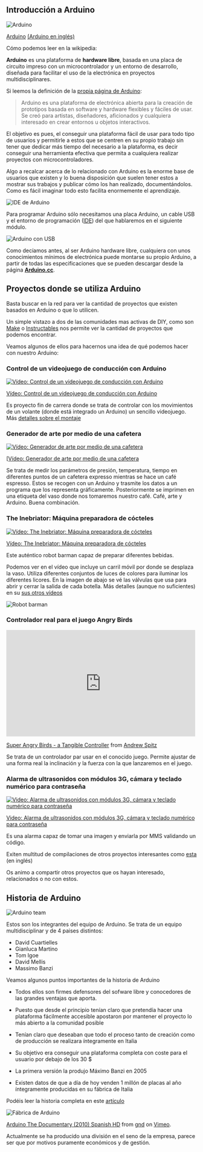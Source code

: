 ## Introducción a Arduino

![Arduino](./images/arduinoMano.png)

[Arduino](http://es.wikipedia.org/wiki/Arduino) [(Arduino en inglés)](http://en.wikipedia.org/wiki/Arduino) [](http://en.wikipedia.org/wiki/Arduino)

Cómo podemos leer en la wikipedia:

**Arduino**  es una plataforma de **hardware libre**, basada en una placa de circuito impreso con un microcontrolador y un entorno de desarrollo, diseñada para facilitar el uso de la electrónica en proyectos multidisciplinares.

Si leemos la definición de la [propia página de Arduino](http://Arduino.cc/):

> Arduino es una plataforma de electrónica abierta para la creación de prototipos basada en software y hardware flexibles y fáciles de usar. Se creó para artistas, diseñadores, aficionados y cualquiera interesado en crear entornos u objetos interactivos.

El objetivo es pues, el conseguir una plataforma fácil de usar para todo tipo de usuarios y permitirle a estos que se centren en su propio trabajo sin tener que dedicar más tiempo del necesario a la plataforma, es decir conseguir una herramienta efectiva que permita a cualquiera realizar proyectos con microcontroladores.

Algo a recalcar acerca de lo relacionado con Arduino es la enorme base de usuarios que existen y lo buena disposición que suelen tener estos a mostrar sus trabajos y publicar cómo los han realizado, documentándolos. Como es fácil imaginar todo esto facilita enormemente el aprendizaje.

![IDE de Arduino](./images/Arduino_IDE_-_v0011_Alpha.png "IDE de Arduino")

Para programar Arduino sólo necesitamos una placa Arduino, un cable USB y el entorno de programación ([IDE](http://es.wikipedia.org/wiki/Entorno_de_desarrollo)) del que hablaremos en el siguiente módulo.


![Arduino con USB](./images/arduinoUSB.jpg "arduino con USB")

Como decíamos antes, al ser Arduino hardware libre, cualquiera con unos conocimientos mínimos de electrónica puede montarse su propio Arduino, a partir de todas las especificaciones que se pueden descargar desde la página [**Arduino.cc**](http://www.Arduino.cc/).

## Proyectos donde se utiliza Arduino

Basta buscar en la red para ver la cantidad de proyectos que existen basados en Arduino o que lo utilicen.

Un simple vistazo a dos de las comunidades mas activas de DIY, como son [Make](http://makeprojects.com) o [Instructables](http://www.instructables.com/) nos permite ver la cantidad de proyectos que podemos encontrar.

Veamos algunos de ellos para hacernos una idea de qué podemos hacer con nuestro Arduino:

### Control de un videojuego de conducción con Arduino

[![Vídeo: Control de un videojuego de conducción con Arduino](https://img.youtube.com/vi/7MU1xxZLpjg/0.jpg)](http://www.youtube.com/embed/7MU1xxZLpjg)

[Vídeo: Control de un videojuego de conducción con Arduino](http://www.youtube.com/embed/7MU1xxZLpjg)


Es proyecto fin de carrera donde se trata de controlar con los movimientos de un volante (donde está integrado un Arduino) un sencillo videojuego. Más [detalles sobre el montaje](http://setr-urjc.blogspot.com.es/2012/04/juego-controlado-por-volante.html)

### Generador de arte por medio de una cafetera

[![Vídeo: Generador de arte por medio de una cafetera](https://img.youtube.com/vi/k1YYesjAen4/0.jpg)](http://www.youtube.com/embed/k1YYesjAen4)

[[Vídeo: Generador de arte por medio de una cafetera](http://www.youtube.com/embed/k1YYesjAen4)


Se trata de medir los parámetros de presión, temperatura, tiempo en diferentes puntos de un cafetera expresso mientras se hace un café espresso. Estos se recogen con un Arduino y trasmite los datos a un programa que los representa gráficamente. Posteriormente se imprimen en una etiqueta del vaso donde nos tomaremos nuestro café. Café, arte y Arduino. Buena combinación.


### The Inebriator: Máquina preparadora de cócteles

[![Vídeo: The Inebriator: Máquina preparadora de cócteles](https://img.youtube.com/vi/hJIkJ9x0-JQ/0.jpg)](https://www.youtube.com/watch?v=hJIkJ9x0-JQ)

[Vídeo: The Inebriator: Máquina preparadora de cócteles](https://www.youtube.com/watch?v=hJIkJ9x0-JQ)


Este auténtico robot barman capaz de preparar diferentes bebidas.

Podemos ver en el vídeo que incluye un carril móvil por donde se desplaza la vaso. Utiliza diferentes conjuntos de luces de colores para iluminar los diferentes licores. En la imagen de abajo se vé las válvulas que usa para abrir y cerrar la salida de cada botella. Más detalles (aunque no suficientes) en su [sus otros vídeos](http://www.theinebriator.com/techie-stuff/)

![Robot barman](./images/RobotBarmanInebriatorV2.png "Robot barman")


### Controlador real para el juego Angry Birds

<iframe width="500" height="281" frameborder="0" src="http://player.vimeo.com/video/46975682?title=1&amp;byline=1&amp;portrait=1"></iframe>


[Super Angry Birds - a Tangible Controller](http://vimeo.com/46975682)
from [Andrew Spitz](http://vimeo.com/soundplusdesign)

Se trata de un controlador par usar en el conocido juego. Permite ajustar de una forma real la inclinación y la fuerza con la que lanzaremos en el juego.

### Alarma de ultrasonidos con módulos 3G, cámara y teclado numérico para contraseña

[![Video: Alarma de ultrasonidos con módulos 3G, cámara y teclado numérico para contraseña](https://img.youtube.com/vi/JfW0Ua4Ame4/0.jpg)](https://www.youtube.com/embed/JfW0Ua4Ame4)

[Video: Alarma de ultrasonidos con módulos 3G, cámara y teclado numérico para contraseña](https://www.youtube.com/embed/JfW0Ua4Ame4)


Es una alarma capaz de tomar una imagen y enviarla por MMS validando un código.

Exiten multitud de compilaciones de otros proyectos interesantes como [esta](http://www.instructables.com/id/Arduino-Projects/) (en inglés)

Os animo a compartir otros proyectos que os hayan interesado, relacionados o no con estos.

## Historia de Arduino

![Arduino team](http://spectrum.ieee.org/img/arduino01-1319573198164.jpg "Arduino team")

Estos son los integrantes del equipo de Arduino. Se trata de un equipo multidisciplinar y de 4 paises distintos:

* David Cuartielles
* Gianluca Martino
* Tom Igoe
* David Mellis
* Massimo Banzi

Veamos algunos puntos importantes de la historia de Arduino

* Todos ellos son firmes defensores del sofware libre y conocedores de las grandes ventajas que aporta.

* Puesto que desde el principio tenían claro que pretendía hacer una plataforma fácilmente accesible apostaron por mantener el proyecto lo más abierto a la comunidad posible

* Tenían claro que deseaban que todo el proceso tanto de creación como de producción se realizara íntegramente en Italia

* Su objetivo era conseguir una plataforma completa con coste para el usuario por debajo de los 30 $

* La primera versión la produjo Máximo Banzi en 2005

* Existen datos de que a día de hoy venden 1 millón de placas al año íntegramente producidas en su fábrica de Italia

Podéis leer la historia completa en este [artículo](http://spectrum.ieee.org/geek-life/hands-on/the-making-of-arduino/0)[](http://spectrum.ieee.org/geek-life/hands-on/the-making-of-arduino/0)


![Fábrica de Arduino](http://blog.bricogeek.com/img_cms/1951-visita-fabrica-arduino-italia.jpg "Fábrica de arduino")


[Arduino The Documentary (2010) Spanish HD](http://vimeo.com/18390711) from [gnd](http://vimeo.com/gnd) on [Vimeo](http://vimeo.com).

Actualmente se ha producido una división en el seno de la empresa, parece ser que por motivos puramente económicos y de gestión.
